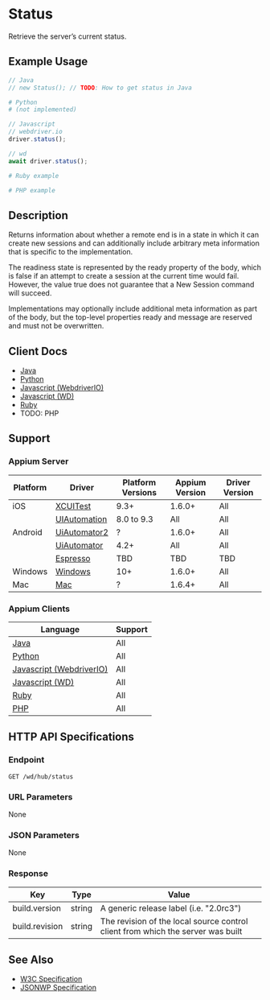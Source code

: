# Status

Retrieve the server’s current status.

## Example Usage

```java
// Java
// new Status(); // TODO: How to get status in Java
```
```python
# Python 
# (not implemented)
```
```javascript
// Javascript
// webdriver.io
driver.status();

// wd
await driver.status();
```
```ruby
# Ruby example
```
```php
# PHP example
```

## Description

Returns information about whether a remote end is in a state in which it can create new sessions and can additionally include arbitrary meta information that is specific to the implementation.

The readiness state is represented by the ready property of the body, which is false if an attempt to create a session at the current time would fail. However, the value true does not guarantee that a New Session command will succeed.

Implementations may optionally include additional meta information as part of the body, but the top-level properties ready and message are reserved and must not be overwritten.

## Client Docs

* [Java](http://seleniumhq.github.io/selenium/docs/api/java/index.html)
* [Python](http://selenium-python.readthedocs.io/api.html#selenium.webdriver.common.utils.is_url_connectable)
* [Javascript (WebdriverIO)](http://webdriver.io/api/protocol/status.html)
* [Javascript (WD)](https://github.com/admc/wd/blob/master/lib/commands.js#L44)
* [Ruby](http://www.rubydoc.info/gems/selenium-webdriver/Selenium/WebDriver/DriverExtensions/HasRemoteStatus#remote_status-instance_method)
* TODO: PHP

## Support

### Appium Server

|Platform|Driver|Platform Versions|Appium Version|Driver Version|
|--------|----------------|------|--------------|--------------|
|iOS|[XCUITest](/docs/en/drivers/ios-xcuitest.md)| 9.3+ | 1.6.0+ | All |
| |[UIAutomation](/docs/en/drivers/ios-xcuitest.md)| 8.0 to 9.3 | All | All |
|Android|[UiAutomator2](/docs/en/drivers/android-uiautomator2.md)| ? | 1.6.0+ | All|
| |[UiAutomator](/docs/en/drivers/android-uiautomator.md)| 4.2+ | All | All |
| |[Espresso](/docs/en/drivers/android-espresso.md)| TBD | TBD |TBD
|Windows|[Windows](/docs/en/drivers/windows.md)| 10+ | 1.6.0+ |All|
|Mac|[Mac](/docs/en/drivers/mac.md)|?| 1.6.4+ |All|

### Appium Clients 

|Language|Support|
|--------|-------|
|[Java](https://github.com/appium/java-client/releases/latest)|All|
|[Python](https://github.com/appium/python-client)|All|
|[Javascript (WebdriverIO)](http://webdriver.io/index.html)|All|
|[Javascript (WD)](https://github.com/admc/wd/releases)|All|
|[Ruby](https://github.com/appium/ruby_lib/releases/latest)|All|
|[PHP](https://github.com/appium/php-client/releases/latest)|All|

## HTTP API Specifications

### Endpoint

`GET /wd/hub/status`

### URL Parameters

None

### JSON Parameters

None

### Response

|Key|Type|Value|
|---|----|----|
|build.version|string|A generic release label (i.e. "2.0rc3")|
|build.revision|string|The revision of the local source control client from which the server was built|

## See Also

* [W3C Specification](https://www.w3.org/TR/webdriver/#status)
* [JSONWP Specification](https://github.com/SeleniumHQ/selenium/wiki/JsonWireProtocol#status)